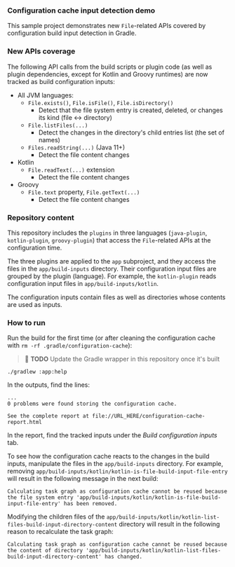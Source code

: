 ### Configuration cache input detection demo

This sample project demonstrates new `File`-related APIs covered by configuration build input detection in Gradle.

### New APIs coverage

The following API calls from the build scripts or plugin code 
(as well as plugin dependencies, except for Kotlin and Groovy runtimes) are now tracked as build configuration inputs:

* All JVM languages:
  * `File.exists()`, `File.isFile()`, `File.isDirectory()`
    * Detect that the file system entry is created, deleted, or changes its kind (file ↔ directory) 
  * `File.listFiles(...)`
    * Detect the changes in the directory's child entries list (the set of names)
  * `Files.readString(...)` (Java 11+)
    * Detect the file content changes
* Kotlin
  * `File.readText(...)` extension
    * Detect the file content changes
* Groovy
  * `File.text` property, `File.getText(...)`
    * Detect the file content changes

### Repository content

This repository includes the `plugins` in three languages (`java-plugin`, `kotlin-plugin`, `groovy-plugin`)
that access the `File`-related APIs at the configuration time.

The three plugins are applied to the `app` subproject, and they access the files in the
`app/build-inputs` directory. Their configuration input files are grouped by the plugin (language).
For example, the `kotlin-plugin` reads configuration input files in `app/build-inputs/kotlin`.

The configuration inputs contain files as well as directories whose contents are used as inputs.

### How to run

Run the build for the first time (or after cleaning the configuration cache with `rm -rf .gradle/configuration-cache`):

> 🔴 **TODO** Update the Gradle wrapper in this repository once it's built 

```./gradlew :app:help```

In the outputs, find the lines:

```
...
0 problems were found storing the configuration cache.

See the complete report at file://URL_HERE/configuration-cache-report.html
```

In the report, find the tracked inputs under the _Build configuration inputs_ tab.

To see how the configuration cache reacts to the changes in the build inputs, manipulate
the files in the `app/build-inputs` directory. For example, removing `app/build-inputs/kotlin/kotlin-is-file-build-input-file-entry`
will result in the following message in the next build:

```
Calculating task graph as configuration cache cannot be reused because the file system entry 'app/build-inputs/kotlin/kotlin-is-file-build-input-file-entry' has been removed.
```

Modifying the children files of the `app/build-inputs/kotlin/kotlin-list-files-build-input-directory-content` directory
will result in the following reason to recalculate the task graph:

```
Calculating task graph as configuration cache cannot be reused because the content of directory 'app/build-inputs/kotlin/kotlin-list-files-build-input-directory-content' has changed.
```